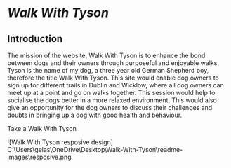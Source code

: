 # **_Walk With Tyson_**


## Introduction 

The mission of the website, Walk With Tyson is to enhance the bond between dogs and their owners
through purposeful and enjoyable walks. Tyson is the name of my dog, a three year old German
Shepherd boy, therefore the title Walk With Tyson. This site would enable dog owners to sign up
for different trails in Dublin and Wicklow, where all dog owners can meet up at a point and go on
walks together. This session would help to socialise the dogs better in a more relaxed environment.
This would also give an opportunity for the dog owners to discuss their challenges and doubts in
bringing up a dog with good health and behaviour.

Take a Walk With Tyson <a href="https://ivane212.github.io/Walk-With-Tyson/index.html" target="_blank" rel="noopener"></a>

![Walk With Tyson resposive design] C:\Users\gelas\OneDrive\Desktop\Walk-With-Tyson\readme-images\resposive.png
